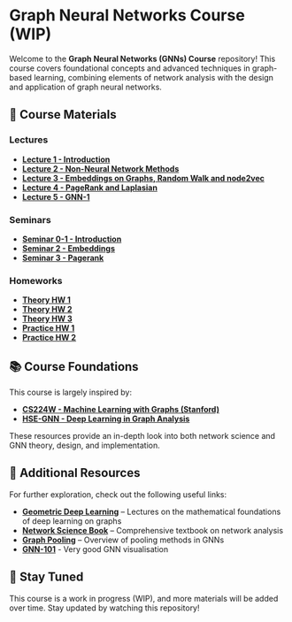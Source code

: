 # Graph Neural Networks Course (WIP)

Welcome to the **Graph Neural Networks (GNNs) Course** repository! This course covers foundational concepts and advanced techniques in graph-based learning, combining elements of network analysis with the design and application of graph neural networks.

## 📖 Course Materials

### Lectures
- **[Lecture 1 - Introduction](lectures/lecture01.pdf)**
- **[Lecture 2 - Non-Neural Network Methods](lectures/lecture02.pdf)**
- **[Lecture 3 - Embeddings on Graphs, Random Walk and node2vec](lectures/lecture03.pdf)**
- **[Lecture 4 - PageRank and Laplasian](lectures/lecture04.pdf)**
- **[Lecture 5 - GNN-1](lectures/lecture05.pdf)**

### Seminars
- **[Seminar 0-1 - Introduction](seminars/seminar01-intro.ipynb)**
- **[Seminar 2 - Embeddings](seminars/seminar02-embedding-training.ipynb)**
- **[Seminar 3 - Pagerank](seminars/seminar03-pagerank.ipynb)**

### Homeworks
- **[Theory HW 1](homeworks/theory/hw01-theory.pdf)**
- **[Theory HW 2](homeworks/theory/hw02-theory.pdf)**
- **[Theory HW 3](homeworks/theory/hw03-theory.pdf)**
- **[Practice HW 1](homeworks/practice/hw01-practice.ipynb)**
- **[Practice HW 2](homeworks/practice/hw02-practice.ipynb)**

## 📚 Course Foundations
This course is largely inspired by:
- **[CS224W - Machine Learning with Graphs (Stanford)](http://web.stanford.edu/class/cs224w/)**
- **[HSE-GNN - Deep Learning in Graph Analysis](http://wiki.cs.hse.ru/%D0%93%D0%BB%D1%83%D0%B1%D0%B8%D0%BD%D0%BD%D0%BE%D0%B5_%D0%BE%D0%B1%D1%83%D1%87%D0%B5%D0%BD%D0%B8%D0%B5_%D0%B2_%D0%B0%D0%BD%D0%B0%D0%BB%D0%B8%D0%B7%D0%B5_%D0%B3%D1%80%D0%B0%D1%84%D0%BE%D0%B2%D1%8B%D1%85_%D0%B4%D0%B0%D0%BD%D0%BD%D1%8B%D1%85_22/23)**

These resources provide an in-depth look into both network science and GNN theory, design, and implementation.

## 🔗 Additional Resources
For further exploration, check out the following useful links:
- **[Geometric Deep Learning](https://geometricdeeplearning.com/lectures/)** – Lectures on the mathematical foundations of deep learning on graphs
- **[Network Science Book](https://networksciencebook.com/)** – Comprehensive textbook on network analysis
- **[Graph Pooling](https://gnn-pooling.notion.site/1-3-pooling-in-graph-neural-networks)** – Overview of pooling methods in GNNs
- **[GNN-101](https://visual-intelligence-umn.github.io/GNN-101/)** - Very good GNN visualisation

## 🚀 Stay Tuned
This course is a work in progress (WIP), and more materials will be added over time. Stay updated by watching this repository!
